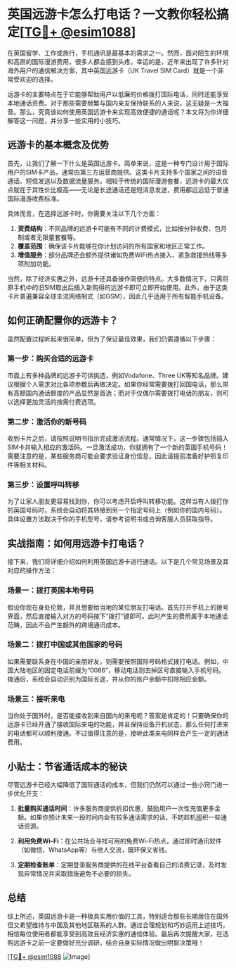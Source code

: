 # 英国远游卡怎么打电话？一文教你轻松搞定[[TG💪+ @esim1088](https://t.me/s/esim1088)]

在英国留学、工作或旅行，手机通讯是最基本的需求之一。然而，面对陌生的环境和高昂的国际漫游费用，很多人都会感到头疼。幸运的是，近年来出现了许多针对海外用户的通信解决方案，其中英国远游卡（UK Travel SIM Card）就是一个非常受欢迎的选择。

远游卡的主要特点在于它能够帮助用户以低廉的价格拨打国际电话，同时还能享受本地通话资费。对于那些需要频繁与国内亲友保持联系的人来说，这无疑是一大福音。那么，究竟该如何使用英国远游卡来实现高效便捷的通话呢？本文将为你详细解答这一问题，并分享一些实用的小技巧。

## 远游卡的基本概念及优势

首先，让我们了解一下什么是英国远游卡。简单来说，这是一种专门设计用于国际用户的SIM卡产品，通常由第三方运营商提供。这类卡片支持多个国家之间的语音通话、短信发送以及数据流量服务。相较于传统的国际漫游套餐，远游卡的最大优点就在于其性价比极高——无论是长途通话还是短消息发送，费用都远远低于普通国际漫游收费标准。

具体而言，在选择远游卡时，你需要关注以下几个方面：
1. **资费结构**：不同品牌的远游卡可能有不同的计费模式，比如按分钟收费、包月制或者无限量套餐等。
2. **覆盖范围**：确保该卡片能够在你计划访问的所有国家和地区正常工作。
3. **增值服务**：部分品牌还会额外提供诸如免费WiFi热点接入、紧急救援热线等多项附加功能。

当然，除了经济实惠之外，远游卡还具备操作简便的特点。大多数情况下，只需将原手机中的旧SIM取出后插入新购得的远游卡即可立即开始使用。此外，由于这类卡片普遍兼容全球主流网络制式（如GSM），因此几乎适用于所有智能手机设备。

## 如何正确配置你的远游卡？

虽然配置过程听起来很简单，但为了保证最佳效果，我们仍需遵循以下步骤：

### 第一步：购买合适的远游卡
市面上有多种品牌的远游卡可供挑选，例如Vodafone、Three UK等知名品牌。建议根据个人需求对比各项参数后再做决定。如果你经常需要拨打回国电话，那么带有高额国内通话额度的产品显然是首选；而对于仅偶尔需要拨打电话的朋友，则可以选择更加灵活的按需付费选项。

### 第二步：激活你的新号码
收到卡片之后，请按照说明书指示完成激活流程。通常情况下，这一步骤包括插入SIM卡并输入相应的激活码。一旦激活成功，你就拥有了一个新的英国手机号码！需要注意的是，某些服务商可能会要求验证身份信息，因此请提前准备好护照复印件等相关材料。

### 第三步：设置呼叫转移
为了让家人朋友更容易找到你，你可以考虑开启呼叫转移功能。这样当有人拨打你的英国号码时，系统会自动将其转接到另一个指定号码上（例如你的国内号码）。具体设置方法取决于你的手机型号，请参考说明书或咨询客服人员获取指导。

## 实战指南：如何用远游卡打电话？

接下来，我们将详细介绍如何利用英国远游卡进行通话。以下是几个常见场景及其对应的操作方法：

### 场景一：拨打英国本地号码
假设你现在身处伦敦，并且想要给当地的某位朋友打电话。首先打开手机上的拨号界面，然后直接输入对方的号码按下“拨打”键即可。此时产生的费用属于本地通话范畴，因此不会产生额外的跨境通讯成本。

### 场景二：拨打中国或其他国家的号码
如果需要联系身在中国的亲朋好友，则需要按照国际号码格式拨打电话。例如，中国大陆地区的固定电话前缀为“0086”，移动电话则去掉区号直接输入手机号码。拨通后，系统会自动识别为国际长途，并从你的账户余额中扣除相应金额。

### 场景三：接听来电
当你处于国外时，是否能接收到来自国内的来电呢？答案是肯定的！只要确保你的远游卡已经开通了接收国际来电的功能，并且保持设备开机状态，那么任何打进来的电话都可以顺利接通。不过值得注意的是，接听此类来电同样会产生一定的通话费用。

## 小贴士：节省通话成本的秘诀

尽管远游卡已经大幅降低了国际通话的成本，但我们仍然可以通过一些小窍门进一步优化开支：

1. **批量购买通话时间**：许多服务商提供折扣优惠，鼓励用户一次性充值更多金额。如果你预计未来一段时间内会有较多通话需求的话，不妨趁机囤积一些通话资源。
   
2. **利用免费Wi-Fi**：在公共场合寻找可用的免费Wi-Fi热点，通过即时通讯软件（如微信、WhatsApp等）与他人交流，既环保又省钱。

3. **定期检查账单**：定期登录服务商提供的在线平台查看自己的消费记录，及时发现异常情况并采取措施避免不必要的损失。

## 总结

综上所述，英国远游卡是一种极具实用价值的工具，特别适合那些长期居住在国外但又希望维持与中国及其他地区联系的人群。通过合理规划和巧妙运用上述技巧，相信每位使用者都能享受到高效且经济实惠的通信体验。最后再次提醒大家，在选购远游卡之前一定要做好充分调研，结合自身实际情况做出明智决策哦！

[[TG💪+ @esim1088](https://t.me/s/esim1088) ![Image](https://i.postimg.cc/4NQfJmqS/Snipaste-2025-05-13-00-14-12.png)]
